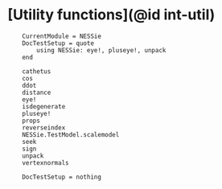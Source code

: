 # [Utility functions](@id int-util)

```@meta
    CurrentModule = NESSie
    DocTestSetup = quote
        using NESSie: eye!, pluseye!, unpack
    end
```

```@docs
    cathetus
    cos
    ddot
    distance
    eye!
    isdegenerate
    pluseye!
    props
    reverseindex
    NESSie.TestModel.scalemodel
    seek
    sign
    unpack
    vertexnormals
```

```@meta
    DocTestSetup = nothing
```
